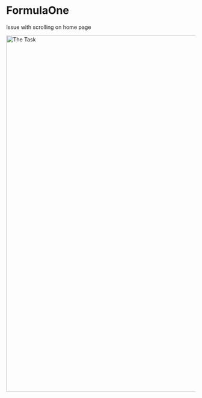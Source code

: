 # FormulaOne

Issue with scrolling on home page

<a href="task"><image src="[spain.png raw=true](https://www.designbombs.com/wp-content/uploads/2017/02/make-a-website-1280x720.jpg)" title="The Task" width=950>
